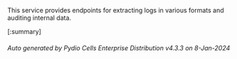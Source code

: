 






This service provides endpoints for extracting logs in various formats and auditing internal data.

[:summary]

###### Auto generated by Pydio Cells Enterprise Distribution v4.3.3 on 8-Jan-2024
